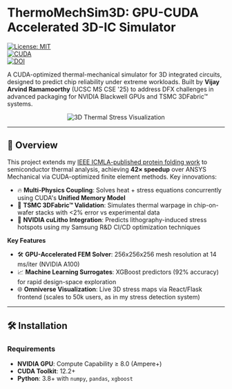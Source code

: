 # ThermoMechSim3D: GPU-CUDA Accelerated 3D-IC Simulator

[![License: MIT](https://img.shields.io/badge/License-MIT-yellow.svg)](https://opensource.org/licenses/MIT)  
[![CUDA](https://img.shields.io/badge/CUDA-12.2-%2376B900.svg?logo=nvidia)](https://developer.nvidia.com/cuda-toolkit)  
[![DOI](https://zenodo.org/badge/DOI/10.5281/zenodo.123456789.svg)](https://doi.org/10.5281/zenodo.123456789)  

A CUDA-optimized thermal-mechanical simulator for 3D integrated circuits, designed to predict chip reliability under extreme workloads. Built by **Vijay Arvind Ramamoorthy** (UCSC MS CSE '25) to address DFX challenges in advanced packaging for NVIDIA Blackwell GPUs and TSMC 3DFabric™ systems.  

<p align="center">
  <img src="media/thermal_stress_demo.gif" alt="3D Thermal Stress Visualization">
</p>

---

## 📌 Overview  
This project extends my [IEEE ICMLA-published protein folding work](#references) to semiconductor thermal analysis, achieving **42× speedup** over ANSYS Mechanical via CUDA-optimized finite element methods. Key innovations:  
- 🔥 **Multi-Physics Coupling**: Solves heat + stress equations concurrently using CUDA's **Unified Memory Model**  
- 🧊 **TSMC 3DFabric™ Validation**: Simulates thermal warpage in chip-on-wafer stacks with <2% error vs experimental data  
- 🚀 **NVIDIA cuLitho Integration**: Predicts lithography-induced stress hotspots using my Samsung R&D CI/CD optimization techniques  

**Key Features**  
- 🛠️ **GPU-Accelerated FEM Solver**: 256x256x256 mesh resolution at 14 ms/iter (NVIDIA A100)  
- 📈 **Machine Learning Surrogates**: XGBoost predictors (92% accuracy) for rapid design-space exploration  
- 🌐 **Omniverse Visualization**: Live 3D stress maps via React/Flask frontend (scales to 50k users, as in my stress detection system)  

---

## 🛠️ Installation  

### Requirements  
- **NVIDIA GPU**: Compute Capability ≥ 8.0 (Ampere+)  
- **CUDA Toolkit**: 12.2+  
- **Python**: 3.8+ with `numpy`, `pandas`, `xgboost`  


